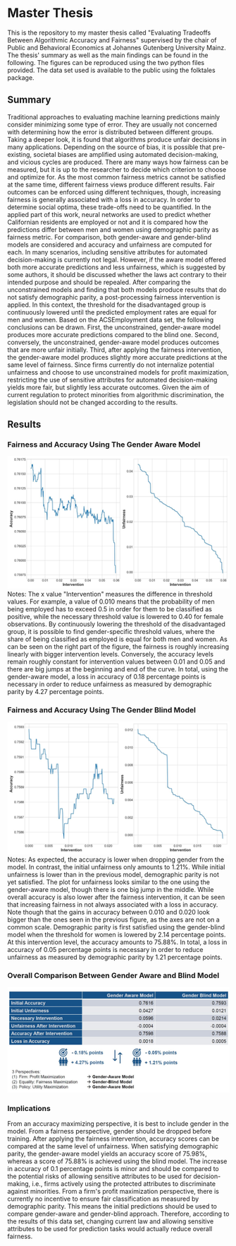 # Master Thesis
This is the repository to my master thesis called "Evaluating Tradeoffs Between Algorithmic Accuracy and Fairness"
supervised by the chair of Public and Behavioral Economics at Johannes Gutenberg University Mainz. The thesis' summary
as well as the main findings can be found in the following. The figures can be reproduced using the two python files
provided. The data set used is available to the public using the folktales package. 

## Summary
Traditional approaches to evaluating machine learning predictions mainly consider minimizing some type of error.
They are usually not concerned with determining how the error is distributed between different groups. Taking a deeper
look, it is found that algorithms produce unfair decisions in many applications. Depending on the source of bias, it is
possible that pre-existing, societal biases are amplified using automated decision-making, and vicious cycles are
produced. There are many ways how fairness can be measured, but it is up to the researcher to decide which criterion to
choose and optimize for. As the most common fairness metrics cannot be satisfied at the same time, different fairness
views produce different results. Fair outcomes can be enforced using different techniques, though, increasing fairness
is generally associated with a loss in accuracy. In order to determine social optima, these trade-offs need to be
quantified. In the applied part of this work, neural networks are used to predict whether Californian residents are
employed or not and it is compared how the predictions differ between men and women using demographic parity as fairness
metric. For comparison, both gender-aware and gender-blind models are considered and accuracy and unfairness are
computed for each. In many scenarios, including sensitive attributes for automated decision-making is currently not
legal. However, if the aware model offered both more accurate predictions and less unfairness, which is suggested by
some authors, it should be discussed whether the laws act contrary to their intended purpose and should be repealed.
After comparing the unconstrained models and finding that both models produce results that do not satisfy demographic
parity, a post-processing fairness intervention is applied. In this context, the threshold for the disadvantaged group
is continuously lowered until the predicted employment rates are equal for men and women. Based on the ACSEmployment
data set, the following conclusions can be drawn. First, the unconstrained, gender-aware model produces more accurate
predictions compared to the blind one. Second, conversely, the unconstrained, gender-aware model produces outcomes that
are more unfair initially. Third, after applying the fairness intervention, the gender-aware model produces slightly
more accurate predictions at the same level of fairness. Since firms currently do not internalize potential unfairness
and choose to use unconstrained models for profit maximization, restricting the use of sensitive attributes for
automated decision-making yields more fair, but slightly less accurate outcomes. Given the aim of current regulation to
protect minorities from algorithmic discrimination, the legislation should not be changed according to the results.

## Results 
### Fairness and Accuracy Using The Gender Aware Model
![Fairness and Accuracy Using The Gender Aware Model](Results_gender_aware.png)
Notes: The x value "Intervention" measures the difference in threshold values. For example, a value of
0.010 means that the probability of men being employed has to exceed 0.5 in order for them to be classified as positive,
while the necessary threshold value is lowered to 0.40 for female observations. By continuously lowering the threshold
of the disadvantaged group, it is possible to find gender-specific threshold values, where the share of being classified
as employed is equal for both men and women. As can be seen on the right part of the figure, the fairness is roughly
increasing linearly with bigger intervention levels. Conversely, the accuracy levels remain roughly constant for
intervention values between 0.01 and 0.05 and there are big jumps at the beginning and end of the curve. In total, using
the gender-aware model, a loss in accuracy of 0.18 percentage points is necessary in order to reduce unfairness as
measured by demographic parity by 4.27 percentage points.

### Fairness and Accuracy Using The Gender Blind Model
![Fairness and Accuracy Using The Gender Blind Model](Results_gender_blind.png)
Notes: As expected, the accuracy is lower when dropping gender from the model. In contrast, the initial
unfairness only amounts to 1.21\%. While initial unfairness is lower than in the previous model, demographic parity is
not yet satisfied.  The plot for unfairness looks similar to the one using the gender-aware model, though there is one
big jump in the middle. While overall accuracy is also lower after the fairness intervention, it can be seen that
increasing fairness in not always associated with a loss in accuracy. Note though that the gains in accuracy between
0.010 and 0.020 look bigger than the ones seen in the previous figure, as the axes are not on a common scale.
Demographic parity is first satisfied using the gender-blind model when the threshold for women is lowered by 2.14
percentage points. At this intervention level, the accuracy amounts to 75.88%. In total, a loss in accuracy of 0.05
percentage points is necessary in order to reduce unfairness as measured by demographic parity by 1.21 percentage
points.

### Overall Comparison Between Gender Aware and Blind Model
![Comparison](Summary_slide.png)

### Implications
 From an accuracy maximizing perspective, it is best to include gender in the model. From a fairness perspective, gender
 should be dropped before training. After applying the fairness intervention, accuracy scores can be compared at the
 same level of unfairness. When satisfying demographic parity, the gender-aware model yields an accuracy score of
 75.98%, whereas a score of 75.88% is achieved using the blind model. The increase in accuracy of 0.1 percentage points
 is minor and should be compared to the potential risks of allowing sensitive attributes to be used for decision-making,
 i.e., firms actively using the protected attributes to discriminate against minorities. From a firm's profit
 maximization perspective, there is currently no incentive to ensure fair classification as measured by demographic
 parity. This means the initial predictions should be used to compare gender-aware and gender-blind approach.
 Therefore, according to the results of this data set, changing current law and allowing sensitive attributes to be used
 for prediction tasks would actually reduce overall fairness.